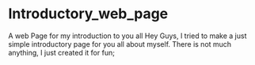 # Introductory_web_page
A web Page for my introduction to you all
Hey Guys, I tried to make a just simple introductory page for you all about myself. There is not much anything, I just created it for fun;
